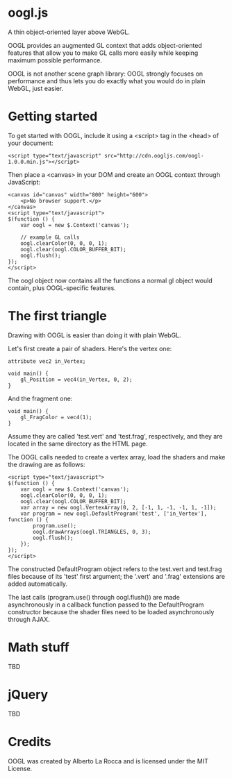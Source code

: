 oogl.js
=======

A thin object-oriented layer above WebGL.

OOGL provides an augmented GL context that adds object-oriented features that allow you to make GL calls more easily while keeping maximum possible performance.

OOGL is not another scene graph library: OOGL strongly focuses on performance and thus lets you do exactly what you would do in plain WebGL, just easier.

Getting started
===============

To get started with OOGL, include it using a &lt;script&gt; tag in the &lt;head&gt; of your document:

	<script type="text/javascript" src="http://cdn.oogljs.com/oogl-1.0.0.min.js"></script>

Then place a &lt;canvas&gt; in your DOM and create an OOGL context through JavaScript:

	<canvas id="canvas" width="800" height="600">
		<p>No browser support.</p>
	</canvas>
	<script type="text/javascript">
	$(function () {
		var oogl = new $.Context('canvas');

		// example GL calls
		oogl.clearColor(0, 0, 0, 1);
		oogl.clear(oogl.COLOR_BUFFER_BIT);
		oogl.flush();
	});
	</script>

The oogl object now contains all the functions a normal gl object would contain, plus OOGL-specific features.

The first triangle
==================

Drawing with OOGL is easier than doing it with plain WebGL.

Let's first create a pair of shaders. Here's the vertex one:

	attribute vec2 in_Vertex;

	void main() {
		gl_Position = vec4(in_Vertex, 0, 2);
	}

And the fragment one:

	void main() {
		gl_FragColor = vec4(1);
	}

Assume they are called 'test.vert' and 'test.frag', respectively, and they are located in the same directory as the HTML page.

The OOGL calls needed to create a vertex array, load the shaders and make the drawing are as follows:

	<script type="text/javascript">
	$(function () {
		var oogl = new $.Context('canvas');
		oogl.clearColor(0, 0, 0, 1);
		oogl.clear(oogl.COLOR_BUFFER_BIT);
		var array = new oogl.VertexArray(0, 2, [-1, 1, -1, -1, 1, -1]);
		var program = new oogl.DefaultProgram('test', ['in_Vertex'], function () {
			program.use();
			oogl.drawArrays(oogl.TRIANGLES, 0, 3);
			oogl.flush();
		});
	});
	</script>

The constructed DefaultProgram object refers to the test.vert and test.frag files because of its 'test' first argument; the '.vert' and '.frag' extensions are added automatically.

The last calls (program.use() through oogl.flush()) are made asynchronously in a callback function passed to the DefaultProgram constructor because the shader files need to be loaded asynchronously through AJAX.

Math stuff
==========

TBD

jQuery
======

TBD

Credits
=======

OOGL was created by Alberto La Rocca and is licensed under the MIT License.
